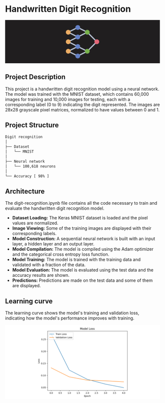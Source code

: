# Handwritten Digit Recognition

![neural-network](banner.png)

## Project Description

This project is a handwritten digit recognition model using a neural network. The model was trained with the MNIST dataset, which contains 60,000 images for training and 10,000 images for testing, each with a corresponding label (0 to 9) indicating the digit represented. The images are 28x28 grayscale pixel matrices, normalized to have values between 0 and 1.

## Project Structure

```plaintext
Digit recognition
│
├── Dataset
│   └── MNIST
│
├── Neural network
│   └── 100,618 neurons
│
└── Accuracy [ 98% ]
```

## Architecture

The digit-recognition.ipynb file contains all the code necessary to train and evaluate the handwritten digit recognition model.

- **Dataset Loading:** The Keras MNIST dataset is loaded and the pixel values ​​are normalized.
- **Image Viewing:** Some of the training images are displayed with their corresponding labels.
- **Model Construction:** A sequential neural network is built with an input layer, a hidden layer and an output layer.
- **Model Compilation:** The model is compiled using the Adam optimizer and the categorical cross entropy loss function.
- **Model Training:** The model is trained with the training data and validated with a fraction of the data.
- **Model Evaluation:** The model is evaluated using the test data and the accuracy results are shown.
- **Predictions:** Predictions are made on the test data and some of them are displayed.

## Learning curve

The learning curve shows the model's training and validation loss, indicating how the model's performance improves with training.

![model-loss](model-loss.png)
